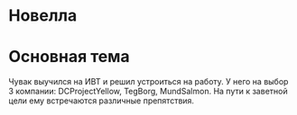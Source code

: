 # Новелла
# Основная тема
 Чувак выучился на ИВТ и решил устроиться на работу. У него на выбор 3 компании: DCProjectYellow, TegBorg, MundSalmon. На пути к заветной цели ему встречаются различные препятствия.
